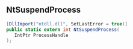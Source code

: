 ## NtSuspendProcess

```csharp
[DllImport("ntdll.dll", SetLastError = true)]
public static extern int NtSuspendProcess(
   IntPtr ProcessHandle
);
```

